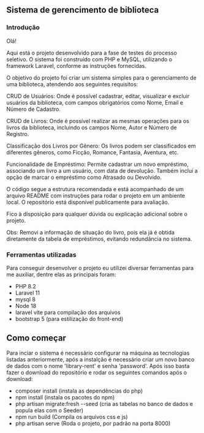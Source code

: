 ## Sistema de gerencimento de biblioteca

### Introdução

Olá!

Aqui está o projeto desenvolvido para a fase de testes do processo seletivo. O sistema foi construído com PHP e MySQL, utilizando o framework Laravel, conforme as instruções fornecidas.

O objetivo do projeto foi criar um sistema simples para o gerenciamento de uma biblioteca, atendendo aos seguintes requisitos:

CRUD de Usuários: Onde é possível cadastrar, editar, visualizar e excluir usuários da biblioteca, com campos obrigatórios como Nome, Email e Número de Cadastro.

CRUD de Livros: Onde é possível realizar as mesmas operações para os livros da biblioteca, incluindo os campos Nome, Autor e Número de Registro.

Classificação dos Livros por Gênero: Os livros podem ser classificados em diferentes gêneros, como Ficção, Romance, Fantasia, Aventura, etc.

Funcionalidade de Empréstimo: Permite cadastrar um novo empréstimo, associando um livro a um usuário, com data de devolução. Também inclui a opção de marcar o empréstimo como Atrasado ou Devolvido.

O código segue a estrutura recomendada e está acompanhado de um arquivo README com instruções para rodar o projeto em um ambiente local. O repositório está disponível publicamente para avaliação.

Fico à disposição para qualquer dúvida ou explicação adicional sobre o projeto.

Obs: Removi a informação de situação do livro, pois ela já é obtida diretamente da tabela de empréstimos, evitando redundância no sistema.

### Ferramentas utilizadas

Para conseguir desenvolver o projeto eu utilizei diversar ferramentas para me auxiliar, dentre elas as principais foram:

- PHP 8.2
- Laravel 11
- mysql 8
- Node 18
- laravel vite para compilação dos arquivos
- bootstrap 5 (para estilização do front-end)

## Como começar

Para inciar o sistema é necessário configurar na máquina as tecnologias listadas anteriormente, após a instalção é necessário criar um novo banco de dados com o nome 'library-rent' e senha 'password'. Após isso basta fazer o download do repositório e rodar os seguintes comandos após o download:

- composer install (instala as dependências do php)
- npm install (instala os pacotes do npm)
- php artisan migrate:fresh --seed (cria as tabelas no banco de dados e popula elas com o Seeder)
- npm run build (Compila os arquivos css e js)
- php artisan serve (Roda o projeto, por padrão na porta 8000)

